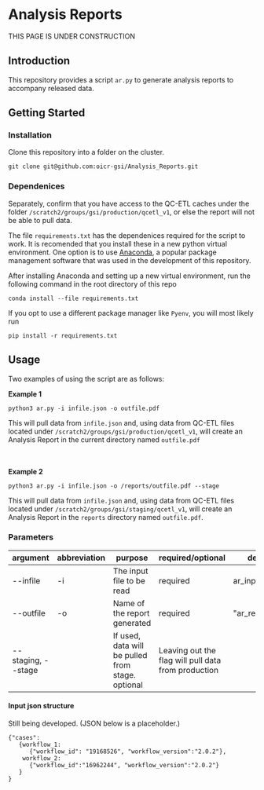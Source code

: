 # Analysis Reports #
THIS PAGE IS UNDER CONSTRUCTION

## Introduction ##
This repository provides a script `ar.py` to generate analysis reports to accompany released data.


## Getting Started ##

### Installation ###

Clone this repository into a folder on the cluster.
```
git clone git@github.com:oicr-gsi/Analysis_Reports.git
```

### Dependenices ###

Separately, confirm that you have access to the QC-ETL caches under the folder `/scratch2/groups/gsi/production/qcetl_v1`, or else the report will not be able to pull data.

The file `requirements.txt` has the dependenices required for the script to work. It is recomended that you install these in a new python virtual environment. One option is to use [Anaconda](https://www.anaconda.com/), a popular package management software that was used in the development of this repository. 

After installing Anaconda and setting up a new virtual environment, run the following command in the root directory of this repo
```
conda install --file requirements.txt
```

If you opt to use a different package manager like `Pyenv`, you will most likely run 
```
pip install -r requirements.txt
```

## Usage ##

Two examples of using the script are as follows:

<b>Example 1</b>
```
python3 ar.py -i infile.json -o outfile.pdf
```
This will pull data from `infile.json` and, using data from QC-ETL files located under `/scratch2/groups/gsi/production/qcetl_v1`, will create an Analysis Report in the current directory named `outfile.pdf`

<br></br>
<b>Example 2</b>

```
python3 ar.py -i infile.json -o /reports/outfile.pdf --stage
```
This will pull data from `infile.json` and, using data from QC-ETL files located under `/scratch2/groups/gsi/staging/qcetl_v1`, will create an Analysis Report in the `reports` directory named `outfile.pdf`.


### Parameters ###

| argument | abbreviation| purpose | required/optional | default|
| -------- | ----------- | --------|------------------ |--------|
| --infile | -i| The input file to be read| required | ar_input.json |
| --outfile | -o | Name of the report generated | required | "ar_report.pdf"  |
| --staging, --stage | |If used, data will be pulled from stage. optional | Leaving out the flag will pull data from production |



#### Input json structure ####

Still being developed. (JSON below is a placeholder.)

```
{"cases":
   {workflow_1:
      {"workflow_id": "19168526", "workflow_version":"2.0.2"},
    workflow_2:
      {"workflow_id":"16962244", "workflow_version":"2.0.2"}
   }
}
```
